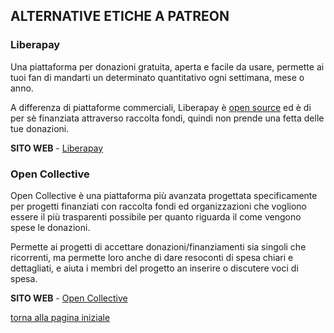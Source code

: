 ## ALTERNATIVE ETICHE A PATREON

### Liberapay

Una piattaforma per donazioni gratuita, aperta e facile da usare, permette ai tuoi fan 
di mandarti un determinato quantitativo ogni settimana, mese o anno. 

A differenza di piattaforme commerciali, Liberapay è [open source](https://switching.social/what-is-open-source-software/) 
ed è di per sè finanziata attraverso raccolta fondi, quindi non prende una fetta delle 
tue donazioni. 

**SITO WEB** - [Liberapay](https://liberapay.com/)

### Open Collective

Open Collective è una piattaforma più avanzata progettata specificamente per progetti 
finanziati con raccolta fondi ed organizzazioni che vogliono essere il più trasparenti 
possibile per quanto riguarda il come vengono spese le donazioni. 

Permette ai progetti di accettare donazioni/finanziamenti sia singoli che ricorrenti, ma 
permette loro anche di dare resoconti di spesa chiari e dettagliati, e aiuta i membri del 
progetto an inserire o discutere voci di spesa. 

**SITO WEB** - [Open Collective](https://opencollective.com/)

[torna alla pagina iniziale](index)

